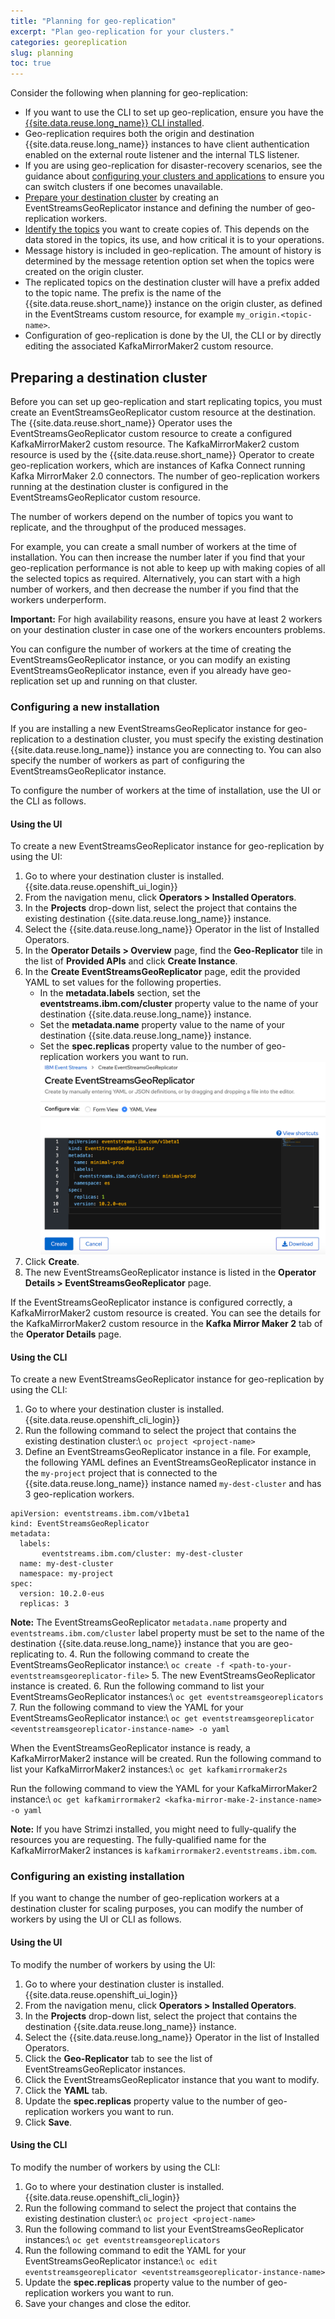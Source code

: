 ```yaml
---
title: "Planning for geo-replication"
excerpt: "Plan geo-replication for your clusters."
categories: georeplication
slug: planning
toc: true
---
```


Consider the following when planning for geo-replication:
- If you want to use the CLI to set up geo-replication, ensure you have the [{{site.data.reuse.long_name}} CLI installed](../../installing/post-installation/#installing-the-event-streams-command-line-interface).
- Geo-replication requires both the origin and destination {{site.data.reuse.long_name}} instances to have client authentication enabled on the external route listener and the internal TLS listener.
- If you are using geo-replication for disaster-recovery scenarios, see the guidance about [configuring your clusters and applications](../failover/#preparing-clusters-and-applications-for-switching) to ensure you can switch clusters if one becomes unavailable.
-	[Prepare your destination cluster](#preparing-a-destination-cluster) by creating an EventStreamsGeoReplicator instance and defining the number of geo-replication workers.
- [Identify the topics](../about/#what-to-replicate) you want to create copies of. This depends on the data stored in the topics, its use, and how critical it is to your operations.
-	Message history is included in geo-replication. The amount of history is determined by the message retention option set when the topics were created on the origin cluster.
- The replicated topics on the destination cluster will have a prefix added to the topic name. The prefix is the name of the {{site.data.reuse.short_name}} instance on the origin cluster, as defined in the EventStreams custom resource, for example `my_origin.<topic-name>`.
- Configuration of geo-replication is done by the UI, the CLI or by directly editing the associated KafkaMirrorMaker2 custom resource.

## Preparing a destination cluster

Before you can set up geo-replication and start replicating topics, you must create an EventStreamsGeoReplicator custom resource at the destination. The {{site.data.reuse.short_name}} Operator uses the EventStreamsGeoReplicator custom resource to create a configured KafkaMirrorMaker2 custom resource. The KafkaMirrorMaker2 custom resource is used by the {{site.data.reuse.short_name}} Operator to create geo-replication workers, which are instances of Kafka Connect running Kafka MirrorMaker 2.0 connectors. The number of geo-replication workers running at the destination cluster is configured in the EventStreamsGeoReplicator custom resource.

The number of workers depend on the number of topics you want to replicate, and the throughput of the produced messages.

For example, you can create a small number of workers at the time of installation. You can then increase the number later if you find that your geo-replication performance is not able to keep up with making copies of all the selected topics as required. Alternatively, you can start with a high number of workers, and then decrease the number if you find that the workers underperform.

**Important:** For high availability reasons, ensure you have at least 2 workers on your destination cluster in case one of the workers encounters problems.

You can configure the number of workers at the time of creating the EventStreamsGeoReplicator instance, or you can modify an existing EventStreamsGeoReplicator instance, even if you already have geo-replication set up and running on that cluster.

### Configuring a new installation

If you are installing a new EventStreamsGeoReplicator instance for geo-replication to a destination cluster, you must specify the existing destination {{site.data.reuse.long_name}} instance you are connecting to. You can also specify the number of workers as part of configuring the EventStreamsGeoReplicator instance.

To configure the number of workers at the time of installation, use the UI or the CLI as follows.

#### Using the UI

To create a new EventStreamsGeoReplicator instance for geo-replication by using the UI:
1. Go to where your destination cluster is installed. {{site.data.reuse.openshift_ui_login}}
2. From the navigation menu, click **Operators > Installed Operators**.
3. In the **Projects** drop-down list, select the project that contains the existing destination {{site.data.reuse.long_name}} instance.
4. Select the {{site.data.reuse.long_name}} Operator in the list of Installed Operators.
5. In the **Operator Details > Overview** page, find the **Geo-Replicator** tile in the list of **Provided APIs** and click **Create Instance**.
6. In the **Create EventStreamsGeoReplicator** page, edit the provided YAML to set values for the following properties.
   - In the **metadata.labels** section, set the **eventstreams.ibm.com/cluster** property value to the name of your destination {{site.data.reuse.long_name}} instance.
   - Set the **metadata.name** property value to the name of your destination {{site.data.reuse.long_name}} instance.
   - Set the **spec.replicas** property value to the number of geo-replication workers you want to run.
  ![Create EventStreamsGeoReplicator](../../images/georeplication_create_eventstreamsgeoreplicator_10.2.png "Screen capture showing the Create EventStreamsGeoReplicator page with completed YAML.")
7. Click **Create**.
8. The new EventStreamsGeoReplicator instance is listed in the **Operator Details > EventStreamsGeoReplicator** page.

If the EventStreamsGeoReplicator instance is configured correctly, a KafkaMirrorMaker2 custom resource is created. You can see the details for the KafkaMirrorMaker2 custom resource in the  **Kafka Mirror Maker 2** tab of the **Operator Details** page.

#### Using the CLI

To create a new EventStreamsGeoReplicator instance for geo-replication by using the CLI:
1. Go to where your destination cluster is installed. {{site.data.reuse.openshift_cli_login}}
2. Run the following command to select the project that contains the existing destination cluster:\\
   `oc project <project-name>`
3. Define an EventStreamsGeoReplicator instance in a file. For example, the following YAML defines an EventStreamsGeoReplicator instance in the `my-project` project that is connected to the {{site.data.reuse.long_name}} instance named `my-dest-cluster` and has 3 geo-replication workers.
```
apiVersion: eventstreams.ibm.com/v1beta1
kind: EventStreamsGeoReplicator
metadata:
  labels:
       eventstreams.ibm.com/cluster: my-dest-cluster
  name: my-dest-cluster
  namespace: my-project
spec:
  version: 10.2.0-eus
  replicas: 3
```
  **Note:** The EventStreamsGeoReplicator `metadata.name` property and `eventstreams.ibm.com/cluster` label property must be set to the name of the destination {{site.data.reuse.long_name}} instance that you are geo-replicating to.
4. Run the following command to create the EventStreamsGeoReplicator instance:\\
   `oc create -f <path-to-your-eventstreamsgeoreplicator-file>`
5. The new EventStreamsGeoReplicator instance is created.
6. Run the following command to list your EventStreamsGeoReplicator instances:\\
   `oc get eventstreamsgeoreplicators`
7. Run the following command to view the YAML for your EventStreamsGeoReplicator instance:\\
   `oc get eventstreamsgeoreplicator <eventstreamsgeoreplicator-instance-name> -o yaml`

When the EventStreamsGeoReplicator instance is ready, a KafkaMirrorMaker2 instance will be created. Run the following command to list your KafkaMirrorMaker2 instances:\\
  `oc get kafkamirrormaker2s`

Run the following command to view the YAML for your KafkaMirrorMaker2 instance:\\
  `oc get kafkamirrormaker2 <kafka-mirror-make-2-instance-name> -o yaml`

**Note:** If you have Strimzi installed, you might need to fully-qualify the resources you are requesting. The fully-qualified name for the KafkaMirrorMaker2 instances is `kafkamirrormaker2.eventstreams.ibm.com`.

### Configuring an existing installation

If you want to change the number of geo-replication workers at a destination cluster for scaling purposes, you can modify the number of workers by using the UI or CLI as follows.

#### Using the UI

To modify the number of workers by using the UI:
1. Go to where your destination cluster is installed. {{site.data.reuse.openshift_ui_login}}
2. From the navigation menu, click **Operators > Installed Operators**.
3. In the **Projects** drop-down list, select the project that contains the destination {{site.data.reuse.long_name}} instance.
4. Select the {{site.data.reuse.long_name}} Operator in the list of Installed Operators.
5. Click the **Geo-Replicator** tab to see the list of EventStreamsGeoReplicator instances.
6. Click the EventStreamsGeoReplicator instance that you want to modify.
7. Click the **YAML** tab.
8. Update the **spec.replicas** property value to the number of geo-replication workers you want to run.
9. Click **Save**.

#### Using the CLI

To modify the number of workers by using the CLI:
1. Go to where your destination cluster is installed. {{site.data.reuse.openshift_cli_login}}
2. Run the following command to select the project that contains the existing destination cluster:\\
   `oc project <project-name>`
3. Run the following command to list your EventStreamsGeoReplicator instances:\\
   `oc get eventstreamsgeoreplicators`
4. Run the following command to edit the YAML for your EventStreamsGeoReplicator instance:\\
   `oc edit eventstreamsgeoreplicator <eventstreamsgeoreplicator-instance-name>`
5. Update the **spec.replicas** property value to the number of geo-replication workers you want to run.
6. Save your changes and close the editor.
